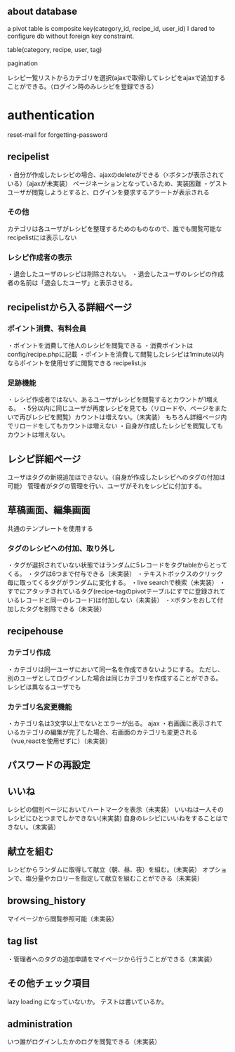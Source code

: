 ## about database
a pivot table is composite key(category_id, recipe_id, user_id)
I dared to configure db without foreign key constraint.

table(category, recipe, user, tag)

pagination

レシピ一覧リストからカテゴリを選択(ajaxで取得)してレシピをajaxで追加することができる。（ログイン時のみレシピを登録できる）

# authentication

reset-mail for forgetting-password

## recipelist

・自分が作成したレシピの場合、ajaxのdeleteができる（☓ボタンが表示されている）（ajaxが未実装）
ページネーションとなっているため、実装困難
・ゲストユーザが閲覧しようとすると、ログインを要求するアラートが表示される

### その他

カテゴリは各ユーザがレシピを整理するためのものなので、誰でも閲覧可能なrecipelistには表示しない

### レシピ作成者の表示

・退会したユーザのレシピは削除されない。
・退会したユーザのレシピの作成者の名前は「退会したユーザ」と表示させる。

## recipelistから入る詳細ページ

### ポイント消費、有料会員

・ポイントを消費して他人のレシピを閲覧できる
・消費ポイントはconfig/recipe.phpに記載
・ポイントを消費して閲覧したレシピは1minute以内ならポイントを使用せずに閲覧できる
recipelist.js

### 足跡機能
・レシピ作成者ではない、あるユーザがレシピを閲覧するとカウントが1増える。
・5分以内に同じユーザが再度レシピを見ても（リロードや、ページをまたいで再びレシピを閲覧）カウントは増えない。（未実装）
もちろん詳細ページ内でリロードをしてもカウントは増えない
・自身が作成したレシピを閲覧してもカウントは増えない。

## レシピ詳細ページ

ユーザはタグの新規追加はできない。（自身が作成したレシピへのタグの付加は可能）
管理者がタグの管理を行い、ユーザがそれをレシピに付加する。

## 草稿画面、編集画面

共通のテンプレートを使用する

### タグのレシピへの付加、取り外し

・タグが選択されていない状態ではランダムに5レコードをタグtableからとってくる。
・タグは6つまで付与できる（未実装）
・テキストボックスのクリック毎に取ってくるタグがランダムに変化する。
・live searchで検索（未実装）
・すでにアタッチされているタグ(recipe-tagのpivotテーブルにすでに登録されているレコードと同一のレコード)は付加しない（未実装）
・☓ボタンをおして付加したタグを削除できる（未実装）

## recipehouse

### カテゴリ作成
・カテゴリは同一ユーザにおいて同一名を作成できないようにする。
ただし、別のユーザとしてログインした場合は同じカテゴリを作成することができる。
レシピは異なるユーザでも

### カテゴリ名変更機能
・カテゴリ名は3文字以上でないとエラーが出る。
ajax
・右画面に表示されているカテゴリの編集が完了した場合、右画面のカテゴリも変更される（vue,reactを使用せずに）（未実装）

## パスワードの再設定

## いいね
レシピの個別ページにおいてハートマークを表示（未実装）
いいねは一人そのレシピにひとつまでしかできない(未実装)
自身のレシピにいいねをすることはできない。（未実装）

## 献立を組む
レシピからランダムに取得して献立（朝、昼、夜）を組む。（未実装）
オプションで、塩分量やカロリーを指定して献立を組むことができる（未実装）
## browsing_history

マイページから閲覧参照可能（未実装）

## tag list

・管理者へのタグの追加申請をマイページから行うことができる（未実装）

## その他チェック項目
lazy loading になっていないか。
テストは書いているか。

## administration
いつ誰がログインしたかのログを閲覧できる（未実装）

